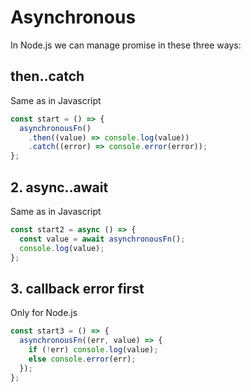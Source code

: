 # Asynchronous

In Node.js we can manage promise in these three ways:

## then..catch

Same as in Javascript

```js
const start = () => {
  asynchronousFn()
    .then((value) => console.log(value))
    .catch((error) => console.error(error));
};
```

## 2. async..await

Same as in Javascript

```js
const start2 = async () => {
  const value = await asynchronousFn();
  console.log(value);
};
```

## 3. callback error first

Only for Node.js

```js
const start3 = () => {
  asynchronousFn((err, value) => {
    if (!err) console.log(value);
    else console.error(err);
  });
};
```
